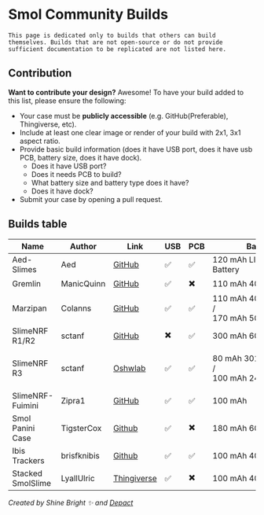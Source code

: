<link rel="stylesheet" href="smol-slimes.css">

# Smol Community Builds

```admonish info
This page is dedicated only to builds that others can build themselves. Builds that are not open-source or do not provide sufficient documentation to be replicated are not listed here.
```

## Contribution

**Want to contribute your design?** Awesome! To have your build added to this list, please ensure the following:

- Your case must be **publicly accessible** (e.g. GitHub(Preferable), Thingiverse, etc).
- Include at least one clear image or render of your build with 2x1, 3x1 aspect ratio.
- Provide basic build information (does it have USB port, does it have usb PCB, battery size, does it have dock).
  - Does it have USB port?
  - Does it needs PCB to build?
  - What battery size and battery type does it have?
  - Does it have dock?
- Submit your case by opening a pull request.

## Builds table

<table class="community-builds-table table-sort table-arrows">
    <thead>
        <tr>
            <th class="onload-sort">Name</th>
            <th>Author</th>
            <th>Link</th>
            <th>USB</th>
            <th>PCB</th>
            <th>Battery</th>
            <th>Dock</th>
        </tr>
    </thead>
    <tbody>
        <tr>
            <td>Aed-Slimes</td>
            <td data-label="Author">Aed</td>
            <td data-label="Link">
                <a href="https://github.com/Aed-1/Aed-Slimes">GitHub</a>
            </td>
            <td data-label="USB">✅</td>
            <td data-label="PCB">✅</td>
            <td data-label="Battery">
                <div class="tooltip-text-container">120 mAh
                    <span class="tooltip-text">LIR2450 Battery</span>
                </div>
            </td>
            <td data-label="Dock">✖️</td>
        </tr>
        <tr>
            <td>Gremlin</td>
            <td data-label="Author">ManicQuinn</td>
            <td data-label="Link">
                <a href="https://github.com/ManicQuinn/SlimeVR-Gremlin">GitHub</a>
            </td>
            <td data-label="USB">✅</td>
            <td data-label="PCB">✖️</td>
            <td data-label="Battery">
                <div class="tooltip-text-container">110 mAh
                    <span class="tooltip-text">401230 Battery</span>
                </div>
            </td>
            <td data-label="Dock">✖️</td>
        </tr>
        <tr>
            <td>Marzipan</td>
            <td data-label="Author">Colanns</td>
            <td data-label="Link">
                <a href="https://github.com/colasama/Marzipan">GitHub</a>
            </td>
            <td data-label="USB">✅</td>
            <td data-label="PCB">✅</td>
            <td data-label="Battery" style="white-space: nowrap;">
                <div class="tooltip-text-container">110 mAh
                    <span class="tooltip-text">401230 Battery</span>
                </div>
                /
                <div class="tooltip-text-container">170 mAh
                    <span class="tooltip-text">501230 Battery</span>
                </div>
            </td>
            <td data-label="Dock">✖️</td>
        </tr>
        <tr>
            <td>SlimeNRF R1/R2</td>
            <td data-label="Author">sctanf</td>
            <td data-label="Link">
                <a href="https://github.com/SlimeVR/SlimeVR-Tracker-nRF-PCB">GitHub</a>
            </td>
            <td data-label="USB">✖️</td>
            <td data-label="PCB">✅</td>
            <td data-label="Battery">
                <div class="tooltip-text-container">300 mAh
                    <span class="tooltip-text">601230 Battery</span>
                </div>
            </td>
            <td data-label="Dock">✅</td>
        </tr>
        <tr>
            <td>SlimeNRF R3</td>
            <td data-label="Author">sctanf</td>
            <td data-label="Link">
                <a href="https://oshwlab.com/sctanf/slimenrf3">Oshwlab</a>
            </td>
            <td data-label="USB">✅</td>
            <td data-label="PCB">✅</td>
            <td data-label="Battery" style="white-space: nowrap;">
                <div class="tooltip-text-container">80 mAh
                    <span class="tooltip-text">301230 Battery</span>
                </div>
                /
                <div class="tooltip-text-container">100 mAh
                    <span class="tooltip-text">242030 Battery</span>
                </div>
            </td>
            <td data-label="Dock">
                <div class="tooltip-text-container">✅
                    <span class="tooltip-text">Use SlimeNRF R1/R2 dock.</span>
                </div>
            </td>
        </tr>
        <tr>
            <td>SlimeNRF-Fuimini</td>
            <td data-label="Author">Zipra1</td>
            <td data-label="Link">
                <a href="https://github.com/Zipra1/SlimeNRF-Fuimini">GitHub</a>
            </td>
            <td data-label="USB">✅</td>
            <td data-label="PCB">✅</td>
            <td data-label="Battery">100 mAh</td>
            <td data-label="Dock">✅</td>
        </tr>
        <tr>
            <td>Smol Panini Case</td>
            <td data-label="Author">TigsterCox</td>
            <td data-label="Link">
                <a href="https://github.com/TigsterCox/Smol-Panini-Case/">Github</a>
            </td>
            <td data-label="USB">✅</td>
            <td data-label="PCB">✖️</td>
            <td data-label="Battery">
                <div class="tooltip-text-container">180 mAh
                    <span class="tooltip-text">601230 Battery</span>
                </div>
            </td>
            <td data-label="Dock">✖️</td>
        </tr>
        <tr>
            <td>Ibis Trackers</td>
            <td data-label="Author">brisfknibis</td>
            <td data-label="Link">
                <a href="https://github.com/brisfknibis/ibis-trackers/">Github</a>
            </td>
            <td data-label="USB">✅</td>
            <td data-label="PCB">✅</td>
            <td data-label="Battery">
                <div class="tooltip-text-container">100 mAh
                    <span class="tooltip-text">401030 Battery</span>
                </div>
            </td>
            <td data-label="Dock">✖️</td>
        </tr>
        <tr>
            <td>Stacked SmolSlime</td>
            <td data-label="Author">LyallUlric</td>
            <td data-label="Link">
                <a href="https://www.thingiverse.com/thing:6941615">Thingiverse</a>
            </td>
            <td data-label="USB">✅</td>
            <td data-label="PCB">✖️</td>
            <td data-label="Battery">
                <div class="tooltip-text-container">100 mAh
                    <span class="tooltip-text">401030 Battery</span>
                </div>
            </td>
            <td data-label="Dock">✖️</td>
        </tr>
    </tbody>
</table>

_Created by Shine Bright ✨ and [Depact](https://github.com/Depact)_
